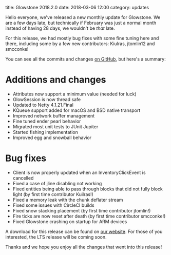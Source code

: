 title: Glowstone 2018.2.0
date: 2018-03-06 12:00
category: updates

Hello everyone, we've released a new monthly update for Glowstone. We are a few days late, but technically if February was just a normal month instead of having 28 days, we wouldn't be _that_ late.

For this release, we had mostly bug fixes with some fine tuning here and there, including some by a few new contributors: Kiulras, jtomlin12 and smcconke!

You can see all the commits and changes [on GitHub](https://github.com/GlowstoneMC/Glowstone/compare/2018.1.0...2018.2.0), but here's a summary:

# Additions and changes
* Attributes now support a minimum value (needed for luck)
* GlowSession is now thread safe
* Updated to Netty 4.1.21.Final
* KQueue support added for macOS and BSD native transport
* Improved network buffer management
* Fine tuned ender pearl behavior
* Migrated most unit tests to JUnit Jupiter
* Started fishing implementation
* Improved egg and snowball behavior

# Bug fixes
* Client is now properly updated when an InventoryClickEvent is cancelled
* Fixed a case of jline disabling not working
* Fixed entities being able to pass through blocks that did not fully block light (by first time contributor Kuilras!)
* Fixed a memory leak with the chunk deflater stream
* Fixed some issues with CircleCI builds
* Fixed snow stacking placement (by first time contributor jtomlin!)
* Fire ticks are now reset after death (by first time contributor smcconke!)
* Fixed Glowstone crashing on startup for ARM devices
 
A download for this release can be found on [our website](https://glowstone.net/#downloads). For those of you interested, the LTS release will be coming soon.

Thanks and we hope you enjoy all the changes that went into this release!
